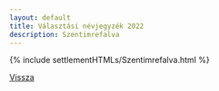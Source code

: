 ```yaml
---
layout: default
title: Választási névjegyzék 2022
description: Szentimrefalva
---
```


{% include settlementHTMLs/Szentimrefalva.html %}

[Vissza](../)
